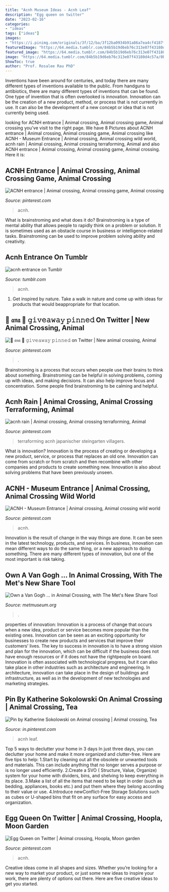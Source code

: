 ```yaml
---
title: "Acnh Museum Ideas - Acnh Leaf"
description: "Egg queen on twitter"
date: "2023-02-16"
categories:
- "ideas"
tags: ["ideas"]
images:
- "https://i.pinimg.com/originals/3f/12/ba/3f12ba0934b91a86a7ea4cf4187f61a5.jpg"
featuredImage: "https://64.media.tumblr.com/84b5b19d6eb76c313e07f43180d4c57a/0bc5477166a614c9-17/s640x960/a5fff0755ee34de94dbe4a8f3f3d7ea2aed1e41f.jpg"
featured_image: "https://64.media.tumblr.com/84b5b19d6eb76c313e07f43180d4c57a/0bc5477166a614c9-17/s640x960/a5fff0755ee34de94dbe4a8f3f3d7ea2aed1e41f.jpg"
image: "https://64.media.tumblr.com/84b5b19d6eb76c313e07f43180d4c57a/0bc5477166a614c9-17/s640x960/a5fff0755ee34de94dbe4a8f3f3d7ea2aed1e41f.jpg"
ShowToc: true
author: "Prof. Rosalee Rau PhD"
---
```



Inventions have been around for centuries, and today there are many different types of inventions available to the public. From handguns to antibiotics, there are many different types of inventions that can be found. One type of invention that is often overlooked is innovation. Innovation can be the creation of a new product, method, or process that is not currently in use. It can also be the development of a new concept or idea that is not currently being used.

	

		
looking for ACNH entrance | Animal crossing, Animal crossing game, Animal crossing you've visit to the right page. We have 8 Pictures about ACNH entrance | Animal crossing, Animal crossing game, Animal crossing like ACNH - Museum Entrance | Animal crossing, Animal crossing wild world, acnh rain | Animal crossing, Animal crossing terraforming, Animal and also ACNH entrance | Animal crossing, Animal crossing game, Animal crossing. Here it is:
		
    
## ACNH Entrance | Animal Crossing, Animal Crossing Game, Animal Crossing

<img loading=lazy src="https://i.pinimg.com/736x/f9/3d/51/f93d5129d6dede2b83d312b3d0868b1a.jpg" onerror="this.onerror=null;this.src='https://tse1.mm.bing.net/th?id=OIP.KO0TAqD_eEWweutyMFsT2QHaEK&amp;pid=15.1';" alt="ACNH entrance | Animal crossing, Animal crossing game, Animal crossing">

_Source: pinterest.com_

>acnh. 

	

What is brainstroming and what does it do?
Brainstroming is a type of mental ability that allows people to rapidly think on a problem or solution. It is sometimes used as an obstacle course in business or intelligence-related tasks. Brainstroming can be used to improve problem solving ability and creativity.

    
## Acnh Entrance On Tumblr

<img loading=lazy src="https://64.media.tumblr.com/84b5b19d6eb76c313e07f43180d4c57a/0bc5477166a614c9-17/s640x960/a5fff0755ee34de94dbe4a8f3f3d7ea2aed1e41f.jpg" onerror="this.onerror=null;this.src='https://tse3.mm.bing.net/th?id=OIP.xjQxSXWRoVF8sgYnAXvW-gHaFk&amp;pid=15.1';" alt="acnh entrance on Tumblr">

_Source: tumblr.com_

>acnh. 

	

1. Get inspired by nature. Take a walk in nature and come up with ideas for products that would beappropriate for that location.

    
## 🌱 𝔞𝔫𝔞 🌱 𝚐𝚒𝚟𝚎𝚊𝚠𝚊𝚢 𝚙𝚒𝚗𝚗𝚎𝚍 On Twitter | New Animal Crossing, Animal

<img loading=lazy src="https://i.pinimg.com/736x/f5/84/37/f58437f82f2e20e412ccae7421425a8d.jpg" onerror="this.onerror=null;this.src='https://tse3.mm.bing.net/th?id=OIP.bdp3J8Y_WzvpdiFOLAXFAAHaEK&amp;pid=15.1';" alt="🌱 𝔞𝔫𝔞 🌱 𝚐𝚒𝚟𝚎𝚊𝚠𝚊𝚢 𝚙𝚒𝚗𝚗𝚎𝚍 on Twitter | New animal crossing, Animal">

_Source: pinterest.com_

>. 

	

Brainstroming is a process that occurs when people use their brains to think about something. Brainstroming can be helpful in solving problems, coming up with ideas, and making decisions. It can also help improve focus and concentration. Some people find brainstroming to be calming and helpful.

    
## Acnh Rain | Animal Crossing, Animal Crossing Terraforming, Animal

<img loading=lazy src="https://i.pinimg.com/736x/b4/e2/97/b4e297596cf439d1ba87b59faf480b73.jpg" onerror="this.onerror=null;this.src='https://tse2.mm.bing.net/th?id=OIP.FRWG7s5Jw1y1L8mtQ21CKAHaEK&amp;pid=15.1';" alt="acnh rain | Animal crossing, Animal crossing terraforming, Animal">

_Source: pinterest.com_

>terraforming acnh japanischer steingarten villagers. 

	

What is innovation?
Innovation is the process of creating or developing a new product, service, or process that replaces an old one. Innovation can come from scratch or from scratch and then recombine with other companies and products to create something new. Innovation is also about solving problems that have been previously unseen.

    
## ACNH - Museum Entrance | Animal Crossing, Animal Crossing Wild World

<img loading=lazy src="https://i.pinimg.com/originals/3f/12/ba/3f12ba0934b91a86a7ea4cf4187f61a5.jpg" onerror="this.onerror=null;this.src='https://tse1.mm.bing.net/th?id=OIP.pGCl0rJDg2dHpytibRXcqwHaEK&amp;pid=15.1';" alt="ACNH - Museum Entrance | Animal crossing, Animal crossing wild world">

_Source: pinterest.com_

>acnh. 

	

Innovation is the result of change in the way things are done. It can be seen in the latest technology, products, and services. In business, innovation can mean different ways to do the same thing, or a new approach to doing something. There are many different types of innovation, but one of the most important is risk taking.

    
## Own A Van Gogh … In Animal Crossing, With The Met&#039;s New Share Tool

<img loading=lazy src="http://www.metmuseum.org/-/media/images/blogs/collection-insights/2020/2020_4/animal-crossing/animal-crossing-new-horizons_1l.jpg?la=en" onerror="this.onerror=null;this.src='https://tse2.mm.bing.net/th?id=OIP.3pERPuaz3Cy0OP5eL1wA_QHaE7&amp;pid=15.1';" alt="Own a Van Gogh … in Animal Crossing, with The Met&#039;s New Share Tool">

_Source: metmuseum.org_

>. 

	

properties of innovation:
Innovation is a process of change that occurs when a new idea, product or service becomes more popular than the existing ones. Innovation can be seen as an exciting opportunity for businesses to create new products and services that improve their customers’ lives. The key to success in innovation is to have a strong vision and plan for the innovation, which can be difficult if the business does not have enough resources or if it does not have the rightpeople on board.
Innovation is often associated with technological progress, but it can also take place in other industries such as architecture and engineering. In architecture, innovation can take place in the design of buildings and infrastructure, as well as in the development of new technologies and marketing strategies.

    
## Pin By Katherine Sokolowski On Animal Crossing | Animal Crossing, Tea

<img loading=lazy src="https://i.pinimg.com/736x/86/4c/12/864c12943193fd8b477b98bddcc112e9.jpg" onerror="this.onerror=null;this.src='https://tse1.mm.bing.net/th?id=OIP.QoTVuM46D1cqRL5xcZmwHQHaEK&amp;pid=15.1';" alt="Pin by Katherine Sokolowski on Animal crossing | Animal crossing, Tea">

_Source: in.pinterest.com_

>acnh leaf. 

	

Top 5 ways to declutter your home in 3 days
In just three days, you can declutter your home and make it more organized and clutter-free. Here are five tips to help:
1.Start by cleaning out all the obsolete or unwanted tools and materials. This can include anything that no longer serves a purpose or is no longer used efficiently.
2.Create a SVO ( Structure, Value, Organize) system for your home with dividers, bins, and shelving to keep everything in its place.
3.Make a list of all the items that need to be kept in order (such as bedding, appliances, books etc.) and put them where they belong according to their value or use.
4.Introduce newConflict-Free Storage Solutions such as cubes or U-shaped bins that fit on any surface for easy access and organization.      
    
## Egg Queen On Twitter | Animal Crossing, Hoopla, Moon Garden

<img loading=lazy src="https://i.pinimg.com/736x/c8/72/55/c87255d3834538b33efb06f6a7ffd1b4.jpg" onerror="this.onerror=null;this.src='https://tse1.mm.bing.net/th?id=OIP.tuIRhmsoyb3xACt1dmJacQHaEK&amp;pid=15.1';" alt="Egg Queen on Twitter | Animal crossing, Hoopla, Moon garden">

_Source: pinterest.com_

>acnh. 

	

Creative ideas come in all shapes and sizes. Whether you’re looking for a new way to market your product, or just some new ideas to inspire your work, there are plenty of options out there. Here are five creative ideas to get you started.

